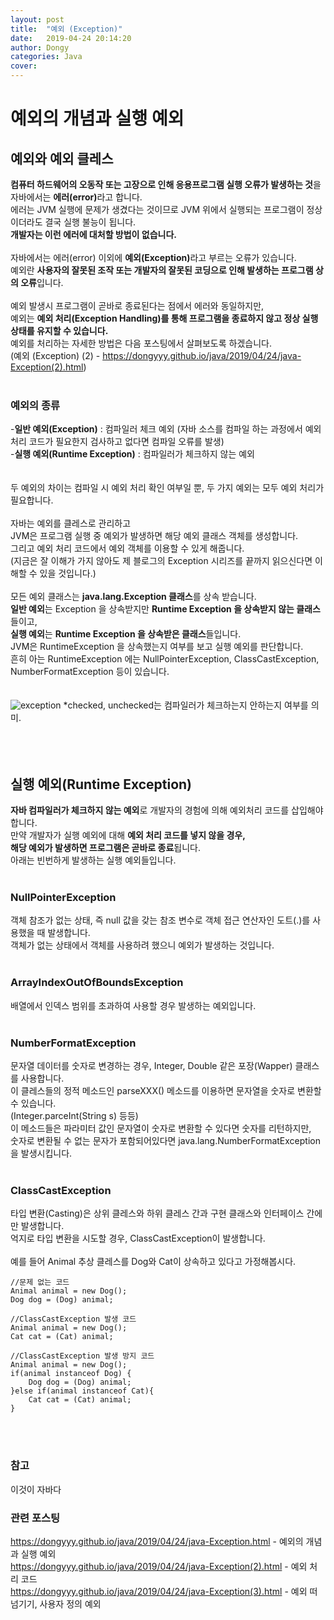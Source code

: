 ```yaml
---
layout: post
title:  "예외 (Exception)"
date:   2019-04-24 20:14:20
author: Dongy
categories: Java
cover:
---
```


# 예외의 개념과 실행 예외

## 예외와 예외 클레스

<strong>컴퓨터 하드웨어의 오동작 또는 고장으로 인해 응용프로그램 실행 오류가 발생하는 것</strong>을<br>
자바에서는 <strong>에러(error)</strong>라고 합니다.<br>
에러는 JVM 실행에 문제가 생겼다는 것이므로 JVM 위에서 실행되는 프로그램이 정상이더라도 결국 실행 불능이 됩니다.<br>
<strong>개발자는 이런 에러에 대처할 방법이 없습니다.</strong><br>
<br>
자바에서는 에러(error) 이외에 <strong>예외(Exception)</strong>라고 부르는 오류가 있습니다.<br>
예외란 <strong>사용자의 잘못된 조작 또는 개발자의 잘못된 코딩으로 인해 발생하는 프로그램 상의 오류</strong>입니다.<br>
<br>
예외 발생시 프로그램이 곧바로 종료된다는 점에서 에러와 동일하지만,<br>
예외는 <strong>예외 처리(Exception Handling)를 통해 프로그램을 종료하지 않고 정상 실행 상태를 유지할 수 있습니다.</strong><br>
예외를 처리하는 자세한 방법은 다음 포스팅에서 살펴보도록 하겠습니다.<br>
(예외 (Exception) (2) - https://dongyyy.github.io/java/2019/04/24/java-Exception(2).html)<br>
<br>

### 예외의 종류
-<strong>일반 예외(Exception)</strong> : 컴파일러 체크 예외 (자바 소스를 컴파일 하는 과정에서 예외 처리 코드가 필요한지 검사하고 없다면 컴파일 오류를 발생)<br>
-<strong>실행 예외(Runtime Exception)</strong> : 컴파일러가 체크하지 않는 예외<br>
<br>
<br>
두 예외의 차이는 컴파일 시 예외 처리 확인 여부일 뿐, 두 가지 예외는 모두 예외 처리가 필요합니다.<br>
<br>
자바는 예외를 클레스로 관리하고<br>
JVM은 프로그램 실행 중 예외가 발생하면 해당 예외 클래스 객체를 생성합니다.<br>
그리고 예외 처리 코드에서 예외 객체를 이용할 수 있게 해줍니다.<br>
(지금은 잘 이해가 가지 않아도 제 블로그의 Exception 시리즈를 끝까지 읽으신다면 이해할 수 있을 것입니다.)<br>
<br>
모든 예외 클래스는 <strong>java.lang.Exception 클래스</strong>를 상속 받습니다.<br>
<strong>일반 예외</strong>는 Exception 을 상속받지만 <strong>Runtime Exception 을 상속받지 않는 클래스</strong>들이고,<br>
<strong>실행 예외</strong>는 <strong>Runtime Exception 을 상속받은 클래스</strong>들입니다.</strong><br>
JVM은 RuntimeException 을 상속했는지 여부를 보고 실행 예외를 판단합니다.<br>
흔히 아는 RuntimeException 에는 NullPointerException, ClassCastException, NumberFormatException 등이 있습니다.<br>
<br>
<br>
<img src="{{ site.baseurl }}/assets/exceptionTree.gif" title="exception" class="exception">
*checked, unchecked는 컴파일러가 체크하는지 안하는지 여부를 의미.<br>
<br>
<br>
<br>

## 실행 예외(Runtime Exception)

<strong>자바 컴파일러가 체크하지 않는 예외</strong>로 개발자의 경험에 의해 예외처리 코드를 삽입해야합니다.<br>
만약 개발자가 실행 예외에 대해 <strong>예외 처리 코드를 넣지 않을 경우,<br> 
해당 예외가 발생하면 프로그램은 곧바로 종료</strong>됩니다.<br>
아래는 빈번하게 발생하는 실행 예외들입니다.<br>
<br>
### NullPointerException
객체 참조가 없는 상태, 즉 null 값을 갖는 참조 변수로 객체 접근 연산자인 도트(.)를 사용했을 때 발생합니다.<br>
객체가 없는 상태에서 객체를 사용하려 했으니 예외가 발생하는 것입니다.<br>
<br>
### ArrayIndexOutOfBoundsException
배열에서 인덱스 범위를 초과하여 사용할 경우 발생하는 예외입니다.<br>
<br>
### NumberFormatException
문자열 데이터를 숫자로 변경하는 경우, Integer, Double 같은 포장(Wapper) 클래스를 사용합니다.<br>
이 클레스들의 정적 메소드인 parseXXX() 메소드를 이용하면 문자열을 숫자로 변환할 수 있습니다.<br>
(Integer.parceInt(String s) 등등)<br>
이 메소드들은 파라미터 값인 문자열이 숫자로 변환할 수 있다면 숫자를 리턴하지만, <br>
숫자로 변환될 수 없는 문자가 포함되어있다면 java.lang.NumberFormatException을 발생시킵니다.<br>
<br>
### ClassCastException
타입 변환(Casting)은 상위 클레스와 하위 클레스 간과 구현 클래스와 인터페이스 간에만 발생합니다.<br>
억지로 타입 변환을 시도할 경우, ClassCastException이 발생합니다.<br>
<br>
예를 들어 Animal 추상 클레스를 Dog와 Cat이 상속하고 있다고 가정해봅시다.<br>

```
//문제 없는 코드
Animal animal = new Dog();
Dog dog = (Dog) animal;

//ClassCastException 발생 코드
Animal animal = new Dog();
Cat cat = (Cat) animal;

//ClassCastException 발생 방지 코드
Animal animal = new Dog();
if(animal instanceof Dog) {
	Dog dog = (Dog) animal;
}else if(animal instanceof Cat){
	Cat cat = (Cat) animal;
}
```
<br>
<br>


### 참고
이것이 자바다
<br>
### 관련 포스팅
https://dongyyy.github.io/java/2019/04/24/java-Exception.html - 예외의 개념과 실행 예외<br>
https://dongyyy.github.io/java/2019/04/24/java-Exception(2).html - 예외 처리 코드<br>
https://dongyyy.github.io/java/2019/04/24/java-Exception(3).html - 예외 떠넘기기, 사용자 정의 예외<br>